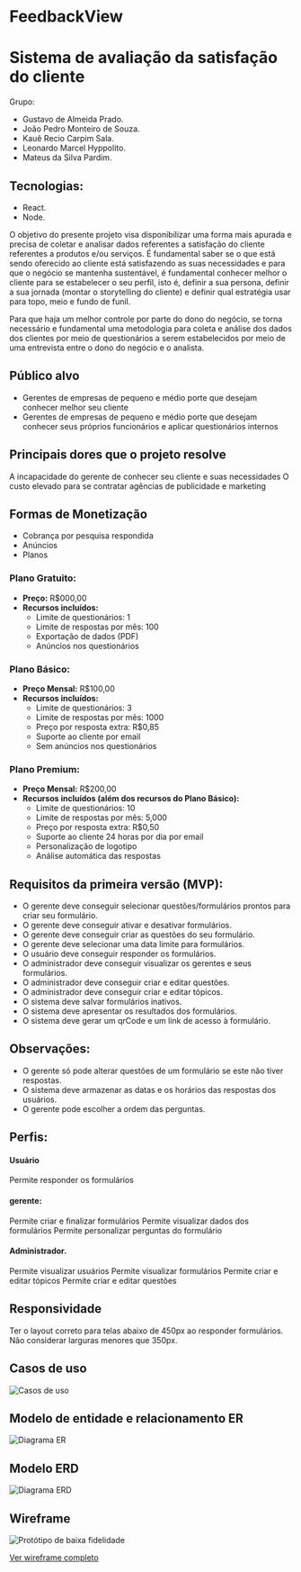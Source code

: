 # FeedbackView

# Sistema de avaliação da satisfação do cliente 

Grupo:  

- Gustavo de Almeida Prado.  
- João Pedro Monteiro de Souza.  
- Kauê Recio Carpim Sala.  
- Leonardo Marcel Hyppolito.  
- Mateus da Silva Pardim.  

## Tecnologias: 

- React. 
- Node. 

O objetivo do presente projeto visa disponibilizar uma forma mais apurada e precisa de coletar e analisar dados referentes a satisfação do cliente referentes a produtos e/ou serviços. É fundamental saber se o que está sendo oferecido ao cliente está satisfazendo as suas necessidades e para que o negócio se mantenha sustentável, é fundamental conhecer melhor o cliente para se estabelecer o seu perfil, isto é, definir a sua persona, definir a sua jornada (montar o storytelling do cliente) e definir qual estratégia usar para topo, meio e fundo de funil. 

Para que haja um melhor controle por parte do dono do negócio, se torna necessário e fundamental uma metodologia para coleta e análise dos dados dos clientes por meio de questionários a serem estabelecidos por meio de uma entrevista entre o dono do negócio e o analista.  

## Público alvo 

- Gerentes de empresas de pequeno e médio porte que desejam conhecer melhor seu cliente
- Gerentes de empresas de pequeno e médio porte que desejam conhecer seus próprios funcionários e aplicar questionários internos

## Principais dores que o projeto resolve 

A incapacidade do gerente de conhecer seu cliente e suas necessidades
O custo elevado para se contratar agências de publicidade e marketing

## Formas de Monetização

- Cobrança por pesquisa respondida
- Anúncios
- Planos

### Plano Gratuito:
- **Preço:** R$000,00
- **Recursos incluídos:**
  - Limite de questionários: 1
  - Limite de respostas por mês: 100
  - Exportação de dados (PDF)
  - Anúncios nos questionários

### Plano Básico:
- **Preço Mensal:** R$100,00
- **Recursos incluídos:**
  - Limite de questionários: 3
  - Limite de respostas por mês: 1000
  - Preço por resposta extra: R$0,85
  - Suporte ao cliente por email
  - Sem anúncios nos questionários

### Plano Premium:
- **Preço Mensal:** R$200,00
- **Recursos incluídos (além dos recursos do Plano Básico):**
  - Limite de questionários: 10
  - Limite de respostas por mês: 5,000
  - Preço por resposta extra: R$0,50
  - Suporte ao cliente 24 horas por dia por email
  - Personalização de logotipo
  - Análise automática das respostas

## Requisitos da primeira versão (MVP):
 
- O gerente deve conseguir selecionar questões/formulários prontos para criar seu formulário. 
- O gerente deve conseguir ativar e desativar formulários. 
- O gerente deve conseguir criar as questões do seu formulário. 
- O gerente deve selecionar uma data limite para formulários. 
- O usuário deve conseguir responder os formulários. 
- O administrador deve conseguir visualizar os gerentes e seus formulários. 
- O administrador deve conseguir criar e editar questões.
- O administrador deve conseguir criar e editar tópicos.
- O sistema deve salvar formulários inativos. 
- O sistema deve apresentar os resultados dos formulários. 
- O sistema deve gerar um qrCode e um link de acesso à formulário. 

## Observações:

- O gerente só pode alterar questões de um formulário se este não tiver respostas. 
- O sistema deve armazenar as datas e os horários das respostas dos usuários. 
- O gerente pode escolher a ordem das perguntas. 

## Perfis:

#### Usuário
  Permite responder os formulários

#### gerente:
  Permite criar e finalizar formulários
  Permite visualizar dados dos formulários
  Permite personalizar perguntas do formulário

#### Administrador.
  Permite visualizar usuários
  Permite visualizar formulários
  Permite criar e editar tópicos
  Permite criar e editar questões

## Responsividade
  Ter o layout correto para telas abaixo de 450px ao responder formulários.
  Não considerar larguras menores que 350px.


## Casos de uso

![Casos de uso](./docs/useCases.drawio.png)

## Modelo de entidade e relacionamento ER

![Diagrama ER](./docs/conceitual.drawio.png)

## Modelo ERD

![Diagrama ERD](./docs/ERD.svg)

## Wireframe

![Protótipo de baixa fidelidade](./docs/wireframe.png)

[Ver wireframe completo](https://www.figma.com/file/MLQHokmbohaa13met0GY9v/Feedback-VIew?type=design&mode=design&t=jsagiL4DEpiH0PK1-0)
